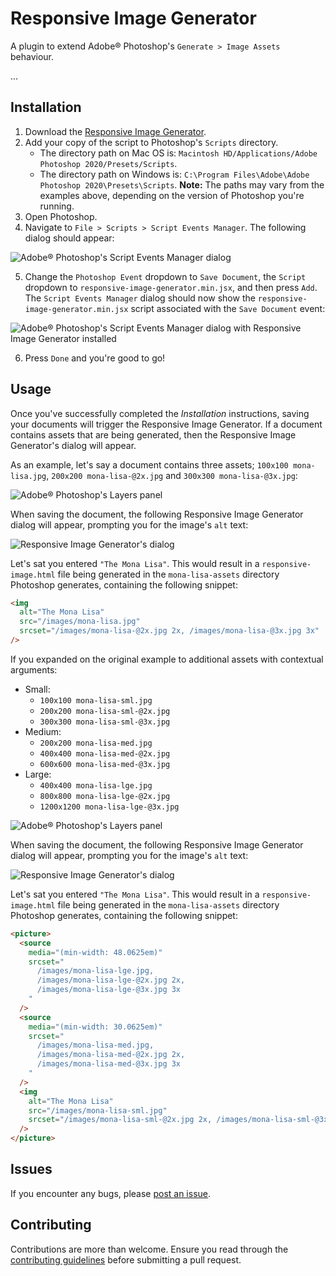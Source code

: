 # Responsive Image Generator

A plugin to extend Adobe® Photoshop's `Generate > Image Assets` behaviour.

...

## Installation

1. Download the [Responsive Image Generator](https://point-to-dl.com/).
2. Add your copy of the script to Photoshop's `Scripts` directory.
   - The directory path on Mac OS is: `Macintosh HD/Applications/Adobe Photoshop 2020/Presets/Scripts`.
   - The directory path on Windows is: `C:\Program Files\Adobe\Adobe Photoshop 2020\Presets\Scripts`.
     **Note:** The paths may vary from the examples above, depending on the version of Photoshop you're running.
3. Open Photoshop.
4. Navigate to `File > Scripts > Script Events Manager`. The following dialog should appear:

![Adobe® Photoshop's Script Events Manager dialog](./images/installation-support-1.png)

5. Change the `Photoshop Event` dropdown to `Save Document`, the `Script` dropdown to `responsive-image-generator.min.jsx`, and then press `Add`. The `Script Events Manager` dialog should now show the `responsive-image-generator.min.jsx` script associated with the `Save Document` event:

![Adobe® Photoshop's Script Events Manager dialog with Responsive Image Generator installed](./images/installation-support-2.png)

6. Press `Done` and you're good to go!

## Usage

Once you've successfully completed the _Installation_ instructions, saving your documents will trigger the Responsive Image Generator. If a document contains assets that are being generated, then the Responsive Image Generator's dialog will appear.

As an example, let's say a document contains three assets; `100x100 mona-lisa.jpg`, `200x200 mona-lisa-@2x.jpg` and `300x300 mona-lisa-@3x.jpg`:

![Adobe® Photoshop's Layers panel](./images/usage-support-1.png)

When saving the document, the following Responsive Image Generator dialog will appear, prompting you for the image's `alt` text:

![Responsive Image Generator's dialog](./images/usage-support-2.png)

Let's sat you entered `"The Mona Lisa"`. This would result in a `responsive-image.html` file being generated in the `mona-lisa-assets` directory Photoshop generates, containing the following snippet:

```html
<img
  alt="The Mona Lisa"
  src="/images/mona-lisa.jpg"
  srcset="/images/mona-lisa-@2x.jpg 2x, /images/mona-lisa-@3x.jpg 3x"
/>
```

If you expanded on the original example to additional assets with contextual arguments:

- Small:
  - `100x100 mona-lisa-sml.jpg`
  - `200x200 mona-lisa-sml-@2x.jpg`
  - `300x300 mona-lisa-sml-@3x.jpg`
- Medium:
  - `200x200 mona-lisa-med.jpg`
  - `400x400 mona-lisa-med-@2x.jpg`
  - `600x600 mona-lisa-med-@3x.jpg`
- Large:
  - `400x400 mona-lisa-lge.jpg`
  - `800x800 mona-lisa-lge-@2x.jpg`
  - `1200x1200 mona-lisa-lge-@3x.jpg`

![Adobe® Photoshop's Layers panel](./images/usage-support-3.png)

When saving the document, the following Responsive Image Generator dialog will appear, prompting you for the image's `alt` text:

![Responsive Image Generator's dialog](./images/usage-support-4.png)

Let's sat you entered `"The Mona Lisa"`. This would result in a `responsive-image.html` file being generated in the `mona-lisa-assets` directory Photoshop generates, containing the following snippet:

```html
<picture>
  <source
    media="(min-width: 48.0625em)"
    srcset="
      /images/mona-lisa-lge.jpg,
      /images/mona-lisa-lge-@2x.jpg 2x,
      /images/mona-lisa-lge-@3x.jpg 3x
    "
  />
  <source
    media="(min-width: 30.0625em)"
    srcset="
      /images/mona-lisa-med.jpg,
      /images/mona-lisa-med-@2x.jpg 2x,
      /images/mona-lisa-med-@3x.jpg 3x
    "
  />
  <img
    alt="The Mona Lisa"
    src="/images/mona-lisa-sml.jpg"
    srcset="/images/mona-lisa-sml-@2x.jpg 2x, /images/mona-lisa-sml-@3x.jpg 3x"
  />
</picture>
```

## Issues

If you encounter any bugs, please [post an issue](https://github.com/DanMad/responsive-image-generator/issues).

## Contributing

Contributions are more than welcome. Ensure you read through the [contributing guidelines](https://github.com/DanMad/responsive-image-generator/blob/master/CONTRIBUTING.md) before submitting a pull request.
